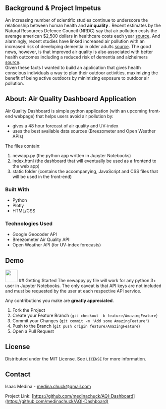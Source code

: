 <!-- Background -->
## Background & Project Impetus
  An increasing number of scientific studies continue to underscore the relationship between human health and <strong> air quality </strong>. Recent estimates by the Natural Resources Defence Council (NRDC) say that air pollution costs the average american $2,500 dollars in healthcare costs each year [source](https://www.reuters.com/business/legal/air-pollution-costs-each-american-2500-year-healthcare-study-2021-05-21/). And alarmingly, recent studies have linked increased air pollution with an increased risk of developing dementia in older adults [source](https://journals.plos.org/plosone/article?id=10.1371/journal.pone.0253253#sec012). The good news, however, is that improved air quality is also associated with better health outcomes including a reduced risk of dementia and alzheimers [source](https://www.aarp.org/health/dementia/info-2021/pollution-brain-health-connection.html). <br>   Given these facts I wanted to build an application that gives health conscious individuals a way to plan their outdoor activities, maximizing the benefit of being active outdoors by minimizing exposure to outdoor air pollution.  

<!-- ABOUT THE PROJECT -->
## About: Air Quality Dashboard Application
Air Quality Dashboard is simple python application (with an upcoming front-end webpage) that helps users avoid air pollution by:
* gives a 48 hour forecast of air quality and UV-index
* uses the best available data sources (Breezometer and Open Weather APIs) 

The files contain: 
1. newapp.py (the python app written in Jupyter Notebooks)
2. index.html (the dashboard that will eventually be used as a frontend to the web app)
3. static folder (contains the accompanying, JavaScript and CSS files that will be used in the front-end)

### Built With 

* Python
* Plotly
* HTML/CSS

### Technologies Used 

* Google Geocoder API
* Breezometer Air Quality API
* Open Weather API (for UV-index forecasts) 

<!-- Demonstration -->
## Demo
<img src="static/newapp_demo.gif" width="40" height="40" />
<!-- GETTING STARTED -->
## Getting Started
The newappy.py file will work for any python 3+ user in Jupyter Notebooks. The only caveat is that API keys are not included and must be requested by the user at each respective API service.

<!-- CONTRIBUTING -->
Any contributions you make are **greatly appreciated**.

1. Fork the Project
2. Create your Feature Branch (`git checkout -b feature/AmazingFeature`)
3. Commit your Changes (`git commit -m 'Add some AmazingFeature'`)
4. Push to the Branch (`git push origin feature/AmazingFeature`)
5. Open a Pull Request


<!-- LICENSE -->
## License

Distributed under the MIT License. See `LICENSE` for more information.



<!-- CONTACT -->
## Contact

Isaac Medina - medina.chuck@gmail.com

Project Link: [https://github.com/medinachuck/AQI-Dashboard](https://github.com/medinachuck/AQI-Dashboard)
